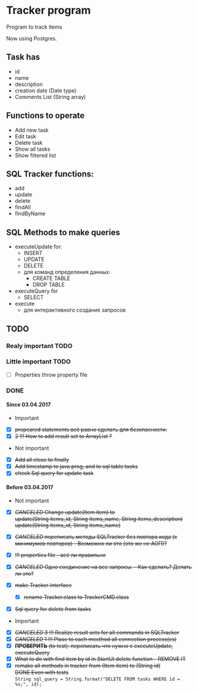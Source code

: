 # Tracker program
Program to track items

Now using Postgres.

## Task has
- id
- name
- description
- creation date (Date type)
- Comments List (String array)

## Functions to operate
- Add new task
- Edit task
- Delete task
- Show all tasks
- Show filtered list


## SQL Tracker functions:
- add
- update
- delete
- findAll
- findByName

## SQL Methods to make queries
- executeUpdate for:
    - INSERT
    - UPDATE
    - DELETE
    - для команд определения данных:
        - CREATE TABLE
        - DROP TABLE
- executeQuery for
    - SELECT
- execute
    - для интерактивного создания запросов
    
## TODO
### Realy important TODO

### Little important TODO
- [ ] Properties throw property file

### DONE
#### Since 03.04.2017
- Important
- [x] ~~prepeared statements всё равно сделать для безопасности.~~
- [x] ~~2 !!! How to add result set to ArrayList<Item> ?~~

- Not important
- [x] ~~Add  all close to finally~~ 
- [x] ~~Add timestamp to java prog, and to sql table tasks~~
- [x] ~~check Sql query for update task~~

#### Before 03.04.2017
- Not important
- [x] ~~*CANCELED* Change update(Item item) to  
        update(String items_id, String items_name, String items_description)  
        update(String items_id, String items_name)~~  
- [x] ~~*CANCELED* переписать методы SQLTracker без повтора кода 
        (с минимумов повторов) - Возможно ли это (это же не АОП)?~~

- [x] ~~!!! properties file - всё ли правильно~~
- [x] ~~*CANCELED* Одно соединение на все запросы. - Как сделать? Делать ли это?~~
- [x] ~~make Tracker interface~~
    - [x] ~~rename Tracker.class to TrackerCMD.class~~
- [x] ~~Sql query for delete from tasks~~

- Important
- [x] ~~*CANCELED* 3 !!! Realize result sets for all commands in SQLTracker~~
- [x] ~~*CANCELED* 1 !!! Plase to each mecthod all connection process(es)~~ 
- [x] ~~**ПРОВЕРИТЬ** (to test): переписать что нужно с executeUpdate, executeQuery~~
- [x] ~~What to do with find item by id in StartUI delete function
        - REMOVE IT~~
- [x] ~~remake all methods in tracker from (Item item) to (String id)  
        DONE Even with tests~~  
    ```String sql_query = String.format("DELETE FROM tasks WHERE id = %s;", id);```
